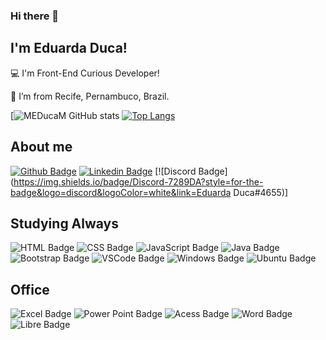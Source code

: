 ### Hi there 👋

## I'm Eduarda Duca!

:computer: I'm Front-End Curious Developer!

:house_with_garden: I’m from Recife, Pernambuco, Brazil.

[![MEDucaM GitHub stats](https://github-readme-stats.vercel.app/api?username=MEDucaM&show_icons=true&theme=radical)
[![Top Langs](https://github-readme-stats.vercel.app/api/top-langs/?username=MEDucaM&langs_count=8)](https://github.com/MEDucaM/github-readme-stats)


## About me
[![Github Badge](https://img.shields.io/badge/-Github-000?style=flat-square&logo=Github&logoColor=white&link=https://github.com/MEDucaM)](https://github.com/MEDucaM) 
[![Linkedin Badge](https://img.shields.io/badge/-LinkedIn-blue?style=flat-square&logo=Linkedin&logoColor=white&link=https://www.linkedin.com/in/eduarda-duca-m)](https://www.linkedin.com/in/eduarda-duca-m)
[![Discord Badge](https://img.shields.io/badge/Discord-7289DA?style=for-the-badge&logo=discord&logoColor=white&link=Eduarda Duca#4655)]

## Studying Always
![HTML Badge](https://img.shields.io/badge/HTML5-E34F26?style=for-the-badge&logo=html5&logoColor=white)
![CSS Badge](https://img.shields.io/badge/CSS3-1572B6?style=for-the-badge&logo=css3&logoColor=white)
![JavaScript Badge](https://img.shields.io/badge/JavaScript-323330?style=for-the-badge&logo=javascript&logoColor=F7DF1E)
![Java Badge](https://img.shields.io/badge/Java-ED8B00?style=for-the-badge&logo=java&logoColor=white)
![Bootstrap Badge](https://img.shields.io/badge/Bootstrap-563D7C?style=for-the-badge&logo=bootstrap&logoColor=white)
![VSCode Badge](https://img.shields.io/badge/Visual_Studio_Code-0078D4?style=for-the-badge&logo=visual%20studio%20code&logoColor=white)
![Windows Badge](https://img.shields.io/badge/Windows-0078D6?style=for-the-badge&logo=windows&logoColor=white)
![Ubuntu Badge](https://img.shields.io/badge/Ubuntu-E95420?style=for-the-badge&logo=ubuntu&logoColor=white)

## Office
![Excel Badge](https://img.shields.io/badge/Microsoft_Excel-217346?style=for-the-badge&logo=microsoft-excel&logoColor=white)
![Power Point Badge](https://img.shields.io/badge/Microsoft_PowerPoint-B7472A?style=for-the-badge&logo=microsoft-powerpoint&logoColor=white)
![Acess Badge](https://img.shields.io/badge/Microsoft_Access-A4373A?style=for-the-badge&logo=microsoft-access&logoColor=white)
![Word Badge](https://img.shields.io/badge/Microsoft_Word-2B579A?style=for-the-badge&logo=microsoft-word&logoColor=white)
![Libre Badge](https://img.shields.io/badge/LibreOffice-18A303?style=for-the-badge&logo=LibreOffice&logoColor=white)
